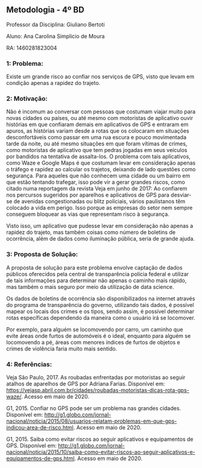 ## Metodologia - 4º BD
Professor da Disciplina: Giuliano Bertoti

Aluno: Ana Carolina Simplicio de Moura

RA: 1460281823004

### 1: Problema:

Existe um grande risco ao confiar nos serviços de GPS, visto que levam em condição apenas a rapidez do trajeto.

### 2: Motivação:

Não é incomum ao conversar com pessoas que costumam viajar muito para novas cidades ou países, ou até mesmo com motoristas de aplicativo ouvir histórias em que confiaram demais em aplicativos de GPS e entraram em apuros, as histórias variam desde a rotas que os colocaram em situações desconfortáveis como passar em uma rua escura e pouco movimentada tarde da noite, ou até mesmo situações em que foram vítimas de crimes, como motoristas de aplicativo que tem pedras jogadas em seus veículos por bandidos na tentativa de assalta-los. 
O problema com tais aplicativos, como Waze e Google Maps é que costumam levar em consideração apenas o tráfego e rapidez ao calcular os trajetos, deixando de lado questões como segurança. Para aqueles que não conhecem uma cidade ou um bairro em que estão tentando trafegar, isso pode vir a gerar grandes riscos, como citado numa reportagem da revista Veja em junho de 2017: Ao confiarem nos percursos sugeridos por aparelhos e aplicativos de GPS para desviar-se de avenidas congestionadas ou blitz policiais, vários paulistanos têm colocado a vida em perigo. Isso porque as empresas do setor nem sempre conseguem bloquear as vias que representam risco à segurança.

Visto isso, um aplicativo que pudesse levar em consideração não apenas a rapidez do trajeto, mas também coisas como número de boletins de ocorrência, além de dados como iluminação pública, seria de grande ajuda.

### 3: Proposta de Solução:

A proposta de solução para este problema envolve captação de dados públicos oferecidos pela central de transparência polícia federal e utilizar de tais informações para determinar não apenas o caminho mais rápido, mas também o mais seguro por meio da utilização de data science.

Os dados de boletins de ocorrência são disponibilizados na internet através do programa de transparência do governo, utilizando tais dados, é possível mapear os locais dos crimes e os tipos, sendo assim, é possível determinar rotas específicas dependendo da maneira como o usuário irá se locomover. 

Por exemplo, para alguém se locomovendo por carro, um caminho que evite áreas onde furtos de automóveis é o ideal, enquanto para alguém se locomovendo a pé, áreas com menores índices de furtos de objetos e crimes de violência faria muito mais sentido.

### 4: Referências:

Veja São Paulo, 2017. As roubadas enfrentadas por motoristas ao seguir atalhos de aparelhos de GPS por Adriana Farias. Disponível em: <https://vejasp.abril.com.br/cidades/roubadas-motoristas-dicas-rota-gps-waze/>. Acesso em maio de 2020.

G1, 2015. Confiar no GPS pode ser um problema nas grandes cidades. Disponível em: <http://g1.globo.com/jornal-nacional/noticia/2015/08/usuarios-relatam-problemas-em-que-gps-indicou-area-de-risco.html>. Acesso em maio de 2020.

G1, 2015. Saiba como evitar riscos ao seguir aplicativos e equipamentos de GPS. Disponível em: <http://g1.globo.com/jornal-nacional/noticia/2015/10/saiba-como-evitar-riscos-ao-seguir-aplicativos-e-equipamentos-de-gps.html>. Acesso em maio de 2020.
